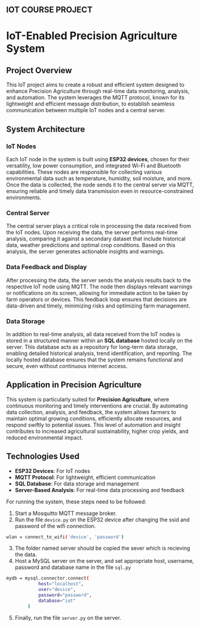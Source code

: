## IOT COURSE PROJECT

# IoT-Enabled Precision Agriculture System

## Project Overview

This IoT project aims to create a robust and efficient system designed to enhance Precision Agriculture through real-time data monitoring, analysis, and automation. The system leverages the MQTT protocol, known for its lightweight and efficient message distribution, to establish seamless communication between multiple IoT nodes and a central server.

## System Architecture

### IoT Nodes
Each IoT node in the system is built using **ESP32 devices**, chosen for their versatility, low power consumption, and integrated Wi-Fi and Bluetooth capabilities. These nodes are responsible for collecting various environmental data such as temperature, humidity, soil moisture, and more. Once the data is collected, the node sends it to the central server via MQTT, ensuring reliable and timely data transmission even in resource-constrained environments.

### Central Server
The central server plays a critical role in processing the data received from the IoT nodes. Upon receiving the data, the server performs real-time analysis, comparing it against a secondary dataset that include historical data, weather predictions and optimal crop conditions. Based on this analysis, the server generates actionable insights and warnings.

### Data Feedback and Display
After processing the data, the server sends the analysis results back to the respective IoT node using MQTT. The node then displays relevant warnings or notifications on its screen, allowing for immediate action to be taken by farm operators or devices. This feedback loop ensures that decisions are data-driven and timely, minimizing risks and optimizing farm management.

### Data Storage
In addition to real-time analysis, all data received from the IoT nodes is stored in a structured manner within an **SQL database** hosted locally on the server. This database acts as a repository for long-term data storage, enabling detailed historical analysis, trend identification, and reporting. The locally hosted database ensures that the system remains functional and secure, even without continuous internet access.

## Application in Precision Agriculture

This system is particularly suited for **Precision Agriculture**, where continuous monitoring and timely interventions are crucial. By automating data collection, analysis, and feedback, the system allows farmers to maintain optimal growing conditions, efficiently allocate resources, and respond swiftly to potential issues. This level of automation and insight contributes to increased agricultural sustainability, higher crop yields, and reduced environmental impact.

## Technologies Used

- **ESP32 Devices**: For IoT nodes
- **MQTT Protocol**: For lightweight, efficient communication
- **SQL Database**: For data storage and management
- **Server-Based Analysis**: For real-time data processing and feedback


For running the system, these steps need to be followed:

1. Start a Mosquitto MQTT message broker.
2. Run the file `device.py` on the ESP32 device after changing the ssid and password of the wifi connection.
```bash
wlan = connect_to_wifi('device', 'password')
```
3. The folder named server should be copied the sever which is recieving the data. 
4. Host a MySQL server on the server, and set appropriate host, username, password and database name in the file `sql.py`
```bash
mydb = mysql.connector.connect(
            host="localhost",
            user="device",
            password="password",
            database="iot"
        )
```
5. Finally, run the file `server.py` on the server.





